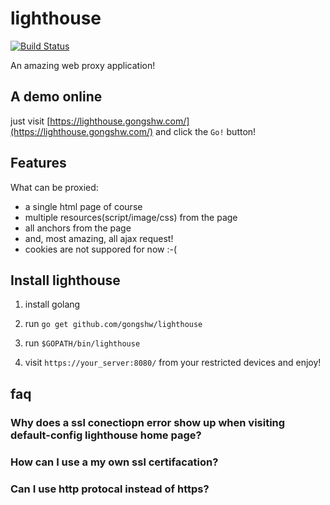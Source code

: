 # lighthouse 

[![Build Status](https://travis-ci.org/gongshw/lighthouse.svg)](https://travis-ci.org/gongshw/lighthouse)

An amazing web proxy application!

## A demo online

just visit [https://lighthouse.gongshw.com/](https://lighthouse.gongshw.com/) and click the `Go!` button!

## Features

What can be proxied:

 - a single html page of course
 - multiple resources(script/image/css) from the page
 - all anchors from the page
 - and, most amazing, all ajax request!
 - cookies are not suppored for now :-(
 
## Install lighthouse

1. install golang

2. run `go get github.com/gongshw/lighthouse`

3. run `$GOPATH/bin/lighthouse`

3. visit `https://your_server:8080/` from your restricted devices and enjoy!

## faq

### Why does a ssl conectiopn error show up when visiting default-config lighthouse home page?
### How can I use a my own ssl certifacation?
### Can I use http protocal instead of https?
